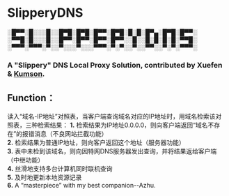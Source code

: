 # SlipperyDNS
░█▀▀░█░░░█░░█▀█░█▀█░█▀▀░█▀█░█░█░█▀▄░█▀█░█▀▀░   
░▀▀█░█░░░█░░█▀▀░█▀▀░█▀▀░█▀▀░░█░░█░█░█░█░▀▀█░   
░▀▀▀░▀▀▀░▀░░▀░░░▀░░░▀▀▀░▀░▀░░▀░░▀▀░░▀░▀░▀▀▀░   
### A "Slippery" DNS Local Proxy Solution, contributed by Xuefen & [Kumson](https://github.com/Kumson "Kumson").  

## Function：
读入“域名-IP地址”对照表，当客户端查询域名对应的IP地址时，用域名检索该对照表，三种检索结果：
  **1.** 检索结果为IP地址0.0.0.0，则向客户端返回“域名不存在”的报错消息（不良网站拦截功能）  
  **2.** 检索结果为普通IP地址，则向客户返回这个地址（服务器功能）   
  **3.** 表中未检到该域名，则向因特网DNS服务器发出查询，并将结果返给客户端（中继功能）   
  **4.** 丝滑地支持多台计算机同时联机查询   
  **5.** 及时地更新本地资源记录   
  **6.** A “masterpiece” with my best companion--Azhu.   
